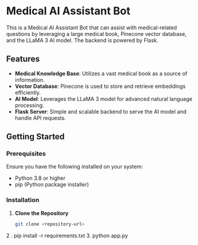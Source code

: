 # Medical AI Assistant Bot

This is a Medical AI Assistant Bot that can assist with medical-related questions by leveraging a large medical book, Pinecone vector database, and the LLaMA 3 AI model. The backend is powered by Flask.

## Features
- **Medical Knowledge Base**: Utilizes a vast medical book as a source of information.
- **Vector Database**: Pinecone is used to store and retrieve embeddings efficiently.
- **AI Model**: Leverages the LLaMA 3 model for advanced natural language processing.
- **Flask Server**: Simple and scalable backend to serve the AI model and handle API requests.

## Getting Started

### Prerequisites
Ensure you have the following installed on your system:
- Python 3.8 or higher
- pip (Python package installer)

### Installation

1. **Clone the Repository**
   ```bash
   git clone <repository-url>
2 . pip install -r requirements.txt
3. python app.py
